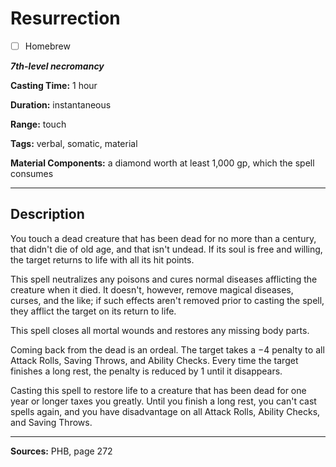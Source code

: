 # Resurrection

- [ ] Homebrew

***7th-level necromancy***

**Casting Time:** 1 hour

**Duration:** instantaneous

**Range:** touch

**Tags:** verbal, somatic, material

**Material Components:** a diamond worth at least 1,000 gp, which the spell consumes

---

## Description
You touch a dead creature that has been dead for no more than a century, that didn't die of old age, and that isn't undead.
If its soul is free and willing, the target returns to life with all its hit points.

This spell neutralizes any poisons and cures normal diseases afflicting the creature when it died.
It doesn't, however, remove magical diseases, curses, and the like; if such effects aren't removed prior to casting the spell, they afflict the target on its return to life.

This spell closes all mortal wounds and restores any missing body parts.

Coming back from the dead is an ordeal.
The target takes a −4 penalty to all Attack Rolls, Saving Throws, and Ability Checks.
Every time the target finishes a long rest, the penalty is reduced by 1 until it disappears.

Casting this spell to restore life to a creature that has been dead for one year or longer taxes you greatly.
Until you finish a long rest, you can't cast spells again, and you have disadvantage on all Attack Rolls, Ability Checks, and Saving Throws.

---

**Sources:** PHB, page 272
